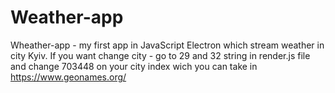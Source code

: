 # Weather-app
Wheather-app - my first app in JavaScript Electron which stream weather in city Kyiv.
If you want change city - go to 29 and 32 string in render.js file and change 703448 on your city index wich you can take in https://www.geonames.org/
